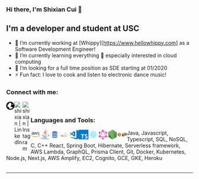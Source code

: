 ### Hi there, I'm Shixian Cui 👋

## I'm a developer and student at USC 

- 🔭 I’m currently working at [Whippy][https://www.hellowhippy.com] as a Software Development Engineer!
- 🌱 I’m currently learning everything 🤣 especially interested in cloud computing
- 👯 I’m looking for a full time position as SDE starting at 01/2020
- ⚡ Fun fact: I love to cook and listen to electronic dance music!

### Connect with me:

[<img align="left" alt="shixian" width="22px" src="https://raw.githubusercontent.com/iconic/open-iconic/master/svg/globe.svg" />][website]
[<img align="left" alt="shixian | LinkedIn" width="22px" src="https://cdn.jsdelivr.net/npm/simple-icons@v3/icons/linkedin.svg" />][linkedin]
[<img align="left" alt="shixian | Instagram" width="22px" src="https://cdn.jsdelivr.net/npm/simple-icons@v3/icons/instagram.svg" />][instagram]

<br />

### Languages and Tools:

<img align="left" alt="AWS" width="26px" src="https://raw.githubusercontent.com/github/explore/80688e429a7d4ef2fca1e82350fe8e3517d3494d/topics/aws/aws.png" />
<img align="left" alt="Java" width="26px" src="https://raw.githubusercontent.com/github/explore/80688e429a7d4ef2fca1e82350fe8e3517d3494d/topics/java/java.png" />
<img align="left" alt="SQL" width="26px" src="https://raw.githubusercontent.com/github/explore/80688e429a7d4ef2fca1e82350fe8e3517d3494d/topics/sql/sql.png" />
<img align="left" alt="MySQL" width="26px" src="https://raw.githubusercontent.com/github/explore/80688e429a7d4ef2fca1e82350fe8e3517d3494d/topics/mysql/mysql.png" />
<img align="left" alt="Visual Studio Code" width="26px" src="https://raw.githubusercontent.com/github/explore/80688e429a7d4ef2fca1e82350fe8e3517d3494d/topics/visual-studio-code/visual-studio-code.png" />
<img align="left" alt="TypeScript" width="26px" src="https://raw.githubusercontent.com/github/explore/80688e429a7d4ef2fca1e82350fe8e3517d3494d/topics/typescript/typescript.png" />
<img align="left" alt="React" width="26px" src="https://raw.githubusercontent.com/github/explore/80688e429a7d4ef2fca1e82350fe8e3517d3494d/topics/react/react.png" />
<img align="left" alt="GraphQL" width="26px" src="https://raw.githubusercontent.com/github/explore/80688e429a7d4ef2fca1e82350fe8e3517d3494d/topics/graphql/graphql.png" />
<img align="left" alt="Node.js" width="26px" src="https://raw.githubusercontent.com/github/explore/80688e429a7d4ef2fca1e82350fe8e3517d3494d/topics/nodejs/nodejs.png" />
<img align="left" alt="Git" width="26px" src="https://raw.githubusercontent.com/github/explore/80688e429a7d4ef2fca1e82350fe8e3517d3494d/topics/git/git.png" />
Java, Javascript, Typescript, SQL, NoSQL, C, C++
React, Spring Boot, Hibernate, Serverless framework, AWS Lambda, GraphQL, Prisma Client,
Git, Docker, Kubernetes, Node.js, Next.js, AWS Amplify, EC2, Cognito, GCE, GKE, Heroku

<br />
<br />

---

[website]: https://github.com/shixianc
[instagram]: https://www.instagram.com/csxxsccsx/
[linkedin]: linkedin.com/in/shixian-cui-2814ab187
